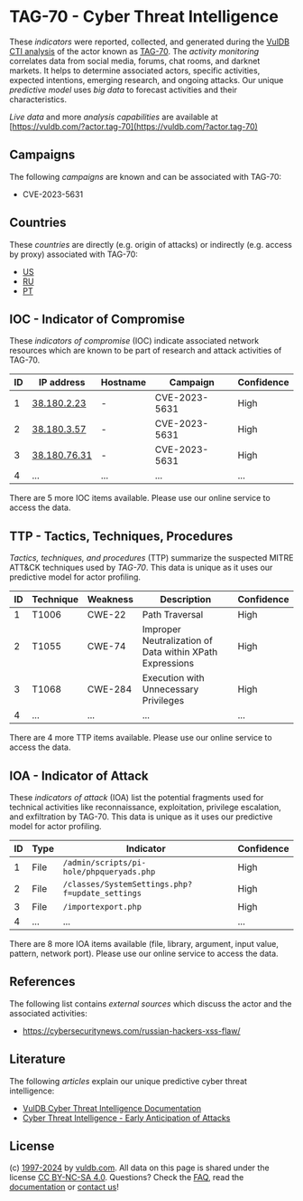 # TAG-70 - Cyber Threat Intelligence

These _indicators_ were reported, collected, and generated during the [VulDB CTI analysis](https://vuldb.com/?kb.cti) of the actor known as [TAG-70](https://vuldb.com/?actor.tag-70). The _activity monitoring_ correlates data from social media, forums, chat rooms, and darknet markets. It helps to determine associated actors, specific activities, expected intentions, emerging research, and ongoing attacks. Our unique _predictive model_ uses _big data_ to forecast activities and their characteristics.

_Live data_ and more _analysis capabilities_ are available at [https://vuldb.com/?actor.tag-70](https://vuldb.com/?actor.tag-70)

## Campaigns

The following _campaigns_ are known and can be associated with TAG-70:

* CVE-2023-5631

## Countries

These _countries_ are directly (e.g. origin of attacks) or indirectly (e.g. access by proxy) associated with TAG-70:

* [US](https://vuldb.com/?country.us)
* [RU](https://vuldb.com/?country.ru)
* [PT](https://vuldb.com/?country.pt)

## IOC - Indicator of Compromise

These _indicators of compromise_ (IOC) indicate associated network resources which are known to be part of research and attack activities of TAG-70.

ID | IP address | Hostname | Campaign | Confidence
-- | ---------- | -------- | -------- | ----------
1 | [38.180.2.23](https://vuldb.com/?ip.38.180.2.23) | - | CVE-2023-5631 | High
2 | [38.180.3.57](https://vuldb.com/?ip.38.180.3.57) | - | CVE-2023-5631 | High
3 | [38.180.76.31](https://vuldb.com/?ip.38.180.76.31) | - | CVE-2023-5631 | High
4 | ... | ... | ... | ...

There are 5 more IOC items available. Please use our online service to access the data.

## TTP - Tactics, Techniques, Procedures

_Tactics, techniques, and procedures_ (TTP) summarize the suspected MITRE ATT&CK techniques used by _TAG-70_. This data is unique as it uses our predictive model for actor profiling.

ID | Technique | Weakness | Description | Confidence
-- | --------- | -------- | ----------- | ----------
1 | T1006 | CWE-22 | Path Traversal | High
2 | T1055 | CWE-74 | Improper Neutralization of Data within XPath Expressions | High
3 | T1068 | CWE-284 | Execution with Unnecessary Privileges | High
4 | ... | ... | ... | ...

There are 4 more TTP items available. Please use our online service to access the data.

## IOA - Indicator of Attack

These _indicators of attack_ (IOA) list the potential fragments used for technical activities like reconnaissance, exploitation, privilege escalation, and exfiltration by TAG-70. This data is unique as it uses our predictive model for actor profiling.

ID | Type | Indicator | Confidence
-- | ---- | --------- | ----------
1 | File | `/admin/scripts/pi-hole/phpqueryads.php` | High
2 | File | `/classes/SystemSettings.php?f=update_settings` | High
3 | File | `/importexport.php` | High
4 | ... | ... | ...

There are 8 more IOA items available (file, library, argument, input value, pattern, network port). Please use our online service to access the data.

## References

The following list contains _external sources_ which discuss the actor and the associated activities:

* https://cybersecuritynews.com/russian-hackers-xss-flaw/

## Literature

The following _articles_ explain our unique predictive cyber threat intelligence:

* [VulDB Cyber Threat Intelligence Documentation](https://vuldb.com/?kb.cti)
* [Cyber Threat Intelligence - Early Anticipation of Attacks](https://www.scip.ch/en/?labs.20201022)

## License

(c) [1997-2024](https://vuldb.com/?kb.changelog) by [vuldb.com](https://vuldb.com/?kb.about). All data on this page is shared under the license [CC BY-NC-SA 4.0](https://creativecommons.org/licenses/by-nc-sa/4.0/). Questions? Check the [FAQ](https://vuldb.com/?kb.faq), read the [documentation](https://vuldb.com/?kb) or [contact us](https://vuldb.com/?contact)!

